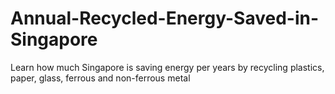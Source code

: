 # Annual-Recycled-Energy-Saved-in-Singapore
Learn how much Singapore is saving energy per years by recycling plastics, paper, glass, ferrous and non-ferrous metal
